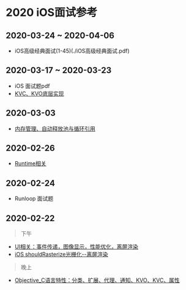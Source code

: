 # 2020 iOS面试参考


## 

## 2020-03-24 ~ 2020-04-06

- iOS高级经典面试(1-45)(./iOS高级经典面试.pdf)

## 2020-03-17 ~ 2020-03-23

- iOS 面试题pdf
- [KVC、KVO底层实现](https://www.jianshu.com/p/2ea8bd7a372b)

## 2020-03-03

- [内存管理、自动释放池与循环引用](https://www.jianshu.com/p/0453a18448ab)

## 2020-02-26

- [Runtime相关](https://www.jianshu.com/p/a4a9c3922e9d)

## 2020-02-24

- Runloop 面试题

## 2020-02-22
> 下午
- [UI相关：事件传递，图像显示，性能优化，离屏渲染](https://www.jiansu.com/p/7c44c3b2a056)
- [iOS shouldRasterize光栅化--离屏渲染](https://www.jianshu.com/p/ce73e3836730)
> 晚上
- [Objective_C语言特性：分类、扩展、代理、通知、KVO、KVC、属性](https://www.jianshu.com/p/e70bac443cf2)